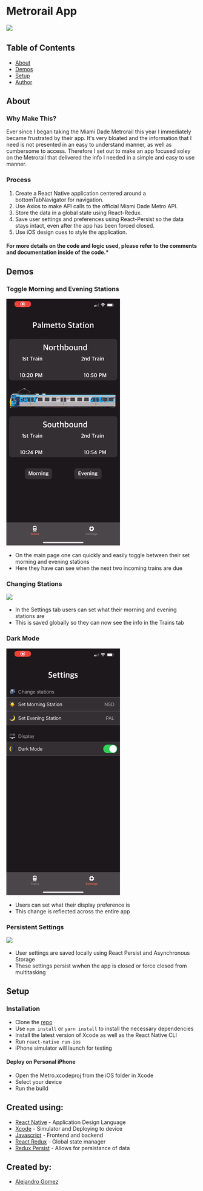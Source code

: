 # Metrorail App

![](ChangingStations.gif)<br/>

## Table of Contents
- [About](#about)
- [Demos](#demos)
- [Setup](#setup)
- [Author](#author)

## About <a name="about"></a>

### Why Make This?

Ever since I began taking the Miami Dade Metrorail this year I immediately became frustrated by their app. 
It's very bloated and the information that I need is not presented in an easy to understand manner, as well as cumbersome to access.
Therefore I set out to make an app focused soley on the Metrorail that delivered the info I needed in a simple and easy to use manner.

### Process

1. Create a React Native application centered around a bottomTabNavigator for navigation.
2. Use Axios to make API calls to the official Miami Dade Metro API.
3. Store the data in a global state using React-Redux.
4. Save user settings and preferences using React-Persist so the data stays intact, even after the app has been forced closed.
5. Use iOS design cues to style the application.

#### For more details on the code and logic used, please refer to the comments and documentation inside of the code.*

## Demos <a name="demos"/>

### Toggle Morning and Evening Stations
![](MorningEvening.gif)<br/>
- On the main page one can quickly and easily toggle between their set morning and evening stations
- Here they have can see when the next two incoming trains are due
### Changing Stations
![](ChangingStations.gif)<br/>
- In the Settings tab users can set what their morning and evening stations are
- This is saved globally so they can now see the info in the Trains tab
### Dark Mode
![](DarkMode.gif)<br/>
- Users can set what their display preference is
- This change is reflected across the entire app
### Persistent Settings
![](PersistentSettings.gif)<br/>
- User settings are saved locally using React Persist and Asynchronous Storage
- These settings persist wwhen the app is closed or force closed from multitasking

## Setup <a name="setup"/>

### Installation

*   Clone the [repo]('https://github.com/alegomez1/MetroTimes-React-Native/')
*   Use ```npm install``` or ```yarn install``` to install the necessary dependencies
*   Install the latest version of Xcode as well as the React Native CLI
*   Run ```react-native run-ios```
*   iPhone simulator will launch for testing
#### Deploy on Personal iPhone
*   Open the Metro.xcodeproj from the iOS folder in Xcode
*   Select your device
*   Run the build


## Created using:
* [React Native](https://facebook.github.io/react-native/) - Application Design Language
* [Xcode](https://developer.apple.com/xcode/) - Simulator and Deploying to device
* [Javascript](https://www.javascript.com/) - Frontend and backend
* [React Redux](https://redux.js.org/basics/usage-with-react) - Global state manager
* [Redux Persist](https://github.com/rt2zz/redux-persist) - Allows for persistance of data

## Created by: <a name="author"></a>
* [Alejandro Gomez](https://github.com/alegomez1)

